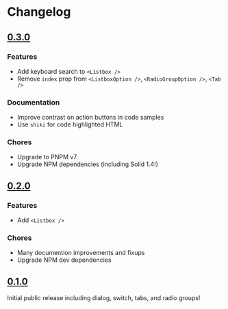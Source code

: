 # Changelog

## [0.3.0](https://github.com/dairyisscary/solid-a11y/compare/v0.2.0...v0.3.0)

### Features

- Add keyboard search to `<Listbox />`
- Remove `index` prop from `<ListboxOption />`, `<RadioGroupOption />`, `<Tab />`

### Documentation

- Improve contrast on action buttons in code samples
- Use `shiki` for code highlighted HTML

### Chores

- Upgrade to PNPM v7
- Upgrade NPM dependencies (including Solid 1.4!)

## [0.2.0](https://github.com/dairyisscary/solid-a11y/compare/v0.1.0...v0.2.0)

### Features

- Add `<Listbox />`

### Chores

- Many documention improvements and fixups
- Upgrade NPM dev dependencies

## [0.1.0](https://github.com/dairyisscary/solid-a11y/tree/v0.1.0)

Initial public release including dialog, switch, tabs, and radio groups!
